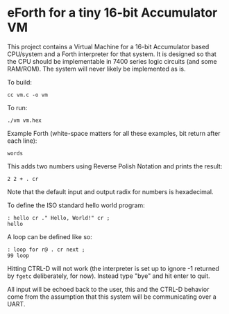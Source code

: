 # eForth for a tiny 16-bit Accumulator VM

This project contains a Virtual Machine for a 16-bit Accumulator based
CPU/system and a Forth interpreter for that system. It is designed so that
the CPU should be implementable in 7400 series logic circuits (and some
RAM/ROM). The system will never likely be implemented as is.

To build:

	cc vm.c -o vm

To run:

	./vm vm.hex

Example Forth (white-space matters for all these examples, bit return after
each line):

	words

This adds two numbers using Reverse Polish Notation and prints the result:

	2 2 + . cr

Note that the default input and output radix for numbers is hexadecimal.

To define the ISO standard hello world program:

	: hello cr ." Hello, World!" cr ;
	hello

A loop can be defined like so:

	: loop for r@ . cr next ;
	99 loop

Hitting CTRL-D will not work (the interpreter is set up to ignore -1 returned
by `fgetc` deliberately, for now). Instead type "bye" and hit enter to quit.

All input will be echoed back to the user, this and the CTRL-D behavior come
from the assumption that this system will be communicating over a UART.
